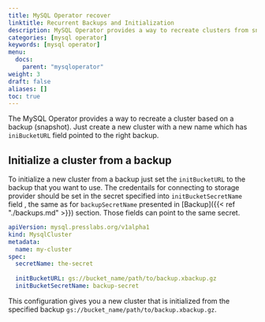 ```yaml
---
title: MySQL Operator recover
linktitle: Recurrent Backups and Initialization
description: MySQL Operator provides a way to recreate clusters from snapshots
categories: [mysql operator]
keywords: [mysql operator]
menu:
  docs:
    parent: "mysqloperator"
weight: 3
draft: false
aliases: []
toc: true
---
```


The MySQL Operator provides a way to recreate a cluster based on a backup (snapshot). Just create a
new cluster with a new name which has `iniBucketURL` field pointed to the right backup.

## Initialize a cluster from a backup

To initialize a new cluster from a backup just set the `initBucketURL` to the backup that you want
to use. The credentails for connecting to storage provider should be set in the secret specified
into `initBucketSecretName` field , the same as for `backupSecretName` presented in [Backup]({{< ref
"./backups.md" >}}) section. Those fields can point to the same secret.


``` yaml
apiVersion: mysql.presslabs.org/v1alpha1
kind: MysqlCluster
metadata:
  name: my-cluster
spec:
  secretName: the-secret
  
  initBucketURL: gs://bucket_name/path/to/backup.xbackup.gz
  initBucketSecretName: backup-secret
```

This configuration gives you a new cluster that is initialized from the
specified backup `gs://bucket_name/path/to/backup.xbackup.gz`.
